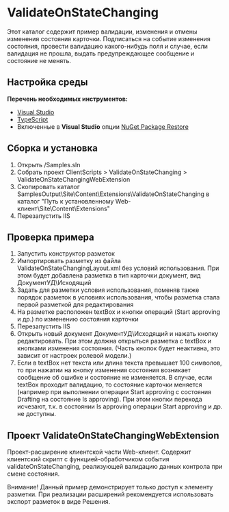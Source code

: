 # ValidateOnStateChanging

Этот каталог содержит пример валидации, изменения и отмены изменения состояния карточки.
Подписаться на событие изменения состояния, провести валидацию какого-нибудь поля и случае, если валидация не прошла, 
выдать предупреждающее сообщение и состояние не менять.

## Настройка среды

**Перечень необходимых инструментов:** 
* [Visual Studio](https://www.visualstudio.com)
* [TypeScript](https://www.typescriptlang.org)
* Включенные в **Visual Studio** опции  [NuGet Package Restore](https://docs.microsoft.com/en-us/nuget/consume-packages/package-restore#enabling-and-disabling-package-restore)

## Сборка и установка

1. Открыть /Samples.sln
2. Собрать проект ClientScripts > ValidateOnStateChanging > ValidateOnStateChangingWebExtension
3. Скопировать каталог SamplesOutput\Site\Content\Extensions\ValidateOnStateChanging в каталог "Путь к установленному Web-клиент\Site\Content\Extensions"
4. Перезапустить IIS

## Проверка примера

1. Запустить конструктор разметок
2. Импортировать разметку из файла ValidateOnStateChangingLayout.xml без условий использования. При этом будет добавлена разметка в тип карточки документ, вид ДокументУД\Исходящий
3. Задать для разметки условия использования, поменяв также порядок разметок в условиях использования, чтобы разметка стала первой разметкой для редактирования 
4. На разметке расположен textBox и кнопки операций (Start approving и др.) по изменению состояния карточки
5. Перезапустить IIS
6. Открыть новый документ ДокументУД\Исходящий и нажать кнопку редактировать. При этом должна открыться разметка с textBox и кнопками изменения состояния. 
(Часть кнопок будет неактивна, это зависит от настроек ролевой модели.)
7. Если в textBox нет текста или длина текста превышает 100 символов, то при нажатии на кнопку изменения состояния возникает сообщение об ошибке и состояние не изменяется.
В случае, если textBox проходит валидацию, то состояние карточки меняется (например при выполнении операции Start approving с состояния Drafting на состояние Is approving). 
При этом  кнопки перехода исчезают, т.к. в состоянии Is approving операции Start approving и др. не доступны.

## Проект ValidateOnStateChangingWebExtension

Проект-расширение клиентской части Web-клиент. Содержит клиентский скрипт c функцией-обработчиком события validateOnStateChanging, реализующей валидацию данных контрола
 при смене состояния.

Внимание! Данный пример демонстрирует только доступ к элементу разметки. 
При реализации расширений рекомендуется использовать экспорт разметок в виде Решения.